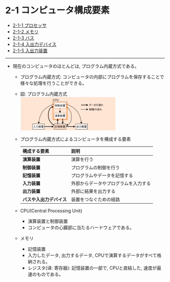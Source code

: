 # 2-1 コンピュータ構成要素

- [2-1-1 プロセッサ](2-1-1プロセッサ.md)
- [2-1-2 メモリ](2-1-2メモリ.md)
- [2-1-3 バス](2-1-3バス.md)
- [2-1-4 入出力デバイス](2-1-4入出力デバイス.md)
- [2-1-5 入出力装置](2-1-5入出力装置.md)

---

- 現在のコンピュータのほとんどは, プログラム内蔵方式である。
  - プログラム内蔵方式: コンピュータの内部にプログラムを保存することで様々な処理を行うことができる。
  - 図: プログラム内蔵方式<br><img src="./images/2-1/プログラム内蔵方式.png" width = "300" alt="プログラム内蔵方式"/>
  - プログラム内蔵方式によるコンピュータを構成する要素

    | 構成する要素 | 説明 |
    | - | - |
    | **演算装置** | 演算を行う |
    | **制御装置** | プログラムの制御を行う |
    | **記憶装置** | プログラムやデータを記憶する |
    | **入力装置** | 外部からデータやプログラムを入力する |
    | **出力装置** | 外部に結果を出力する |
    | **バスや入出力デバイス** | 装置をつなぐための経路 |

  - CPU(Central Processing Unit)
    - 演算装置と制御装置
    - コンピュータの心臓部に当たるハードウェアである。
  - メモリ
    - 記憶装置
    - 入力したデータ, 出力するデータ, CPUで演算するデータがすべて格納される。
    - レジスタ(译: 寄存器): 記憶装置の一部で, CPUと直結した, 速度が最速のものである。

